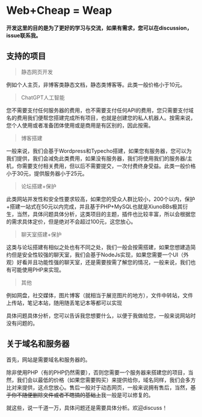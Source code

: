 # Web+Cheap = Weap

**开发这里的目的是为了更好的学习与交流，如果有需求，您可以在discussion，issue联系我。**

## 支持的项目

> 静态网页开发

例如个人主页，非博客类静态文档，静态类博客等。此类一般价格小于10元。

> ChatGPT人工智能

您不需要支付任何服务器的费用，也不需要支付任何API的费用，您只需要支付域名的费用我们便帮您搭建完成所有项目，也就是创建您的私人机器人。按需来说，您个人使用或者准备团体使用或是商用是有区别的，因此按需。

> 博客搭建

一般来说，我们会基于Wordpress和Typecho搭建，如果您有服务器，您可以为我们提供，我们会减免此类费用，如果没有服务器，我们将使用我们的服务器/主机，你需要支付相关费用，但以后不需要提交，一次付费终身受益。此类一般价格小于30元，提供服务器小于25元。

> 论坛搭建+保护

此类网站并发性和安全性要求较高，如果您的受众人群比较小，200个以内，保护+搭建一站式在50元以内完成，并且基于PHP+MySQL也就是XiunoBBs极其衍生，当然，具体问题具体分析，这类项目的主题，插件也比较丰富，所以会根据您的需求具体定价，但是绝对不会超过100元，这您放心。

> 聊天室搭建+保护

这类与论坛搭建有相似之处也有不同之处，我们一般会按需搭建，如果您想建造简约但是安全性较强的聊天室，我们会基于NodeJs实现，如果您需要一个UI（外观）好看并且功能性强的聊天室，还是需要按需了解您的情况，一般来说，我们也有可能使用PHP来实现。

> 其他

例如网盘，社交媒体，图片博客（就相当于展览图片的地方），文件中转站，文件上传站，笔记本站，随用随丢笔记本等都可以实现

具体问题具体分析，您可以告诉我您想要什么，以便于我做给您，一般来说网站时没有问题的。

## 关于域名和服务器

首先，网站是需要域名和服务器的。

除非使用PHP（有的PHP仍然需要），否则您需要一个服务器来搭建您的项目，当然，我们会以最低的价格（如果您需要购买）来提供给你，域名同样，我们会多方比对来提供，这点您放心。售后一般对于动态网页，一般来说拥有售后，当然，~~基于你不随便删除文件或者不瞎搞的基础上~~我一般是可以修复的。

就这些，说一千道一万，具体问题还是需要具体分析。欢迎discuss！
